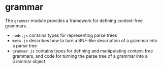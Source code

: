 # grammar

The `grammar` module provides a framework for defining context-free grammars.

* `node.js` contains types for representing parse trees
* `meta.js` describes how to turn a BNF-like description of a grammar into a parse tree
* `grammar.js` contains types for defining and manipulating context-free grammars, and code for turning the parse tree of a grammar into a Grammar object

